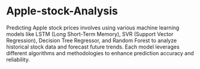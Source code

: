 # Apple-stock-Analysis
Predicting Apple stock prices involves using various machine learning models like LSTM (Long Short-Term Memory), SVR (Support Vector Regression), Decision Tree Regressor, and Random Forest to analyze historical stock data and forecast future trends. Each model leverages different algorithms and methodologies to enhance prediction accuracy and reliability.
